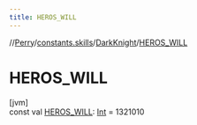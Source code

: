 ```yaml
---
title: HEROS_WILL
---
```

//[Perry](../../../index.html)/[constants.skills](../index.html)/[DarkKnight](index.html)/[HEROS_WILL](-h-e-r-o-s_-w-i-l-l.html)



# HEROS_WILL



[jvm]\
const val [HEROS_WILL](-h-e-r-o-s_-w-i-l-l.html): [Int](https://kotlinlang.org/api/latest/jvm/stdlib/kotlin/-int/index.html) = 1321010




